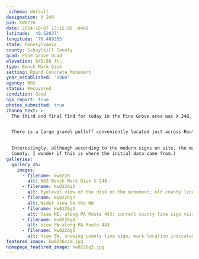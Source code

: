 ```yaml
---
_schema: default
designation: X 248
pid: KW0226
date: 2024-10-07 13:15:00 -0400
latitude: '40.52637'
longitude: '76.489355'
state: Pennsylvania
county: Schuylkill County
quad: Pine Grove Quad
elevation: 645.50 ft.
type: Bench Mark Disk
setting: Round Concrete Monument
year_established: '1960'
agency: NGS
status: Recovered
condition: Good
ngs_report: true
photos_submitted: true
zhanna_text: >-
  The third and final find for today in the Pine Grove area was X 248, a mark I'd been interested in since I noticed it last week and saw that it was on the county line between Schuylkill and Lebanon Counties. 


  There is a large gravel pulloff conveniently located just across Route 443 from the mark, so I parked there and crossed the road to make the recovery. The round concrete monument is easily visible from a distance (I had even seen it on Google Street View) and the disk set on top is in very good condition, as is the monument itself.  This is a pretty, peaceful area at the edge of a large field bordered by a mountain ridge, and despite occasional traffic flying by, I enjoyed my time here.
  

  Interestingly, although according to the modern signs on site, the mark is clearly in Lebanon County, the NGS datasheet lists it in Schuylkill County, so I've done so here as well. I may contact NGS to see whether the county can be changed. I think I may have done something similar in the past. (There is what appears to be an old, faded county line sign also on site that, if it's placed correctly, would indicate that the mark is in Schuylkill 
  County. I wonder if this is where the initial data came from.)
galleries:
  gallery_zh:
    images:
      - filename: kw0226
        alt: NGS Bench Mark Disk X 248
      - filename: kw0226g1
        alt: Eyelevel view of the disk on the monument; old county line sign to left
      - filename: kw0226g2
        alt: Wider view to the NW
      - filename: kw0226g3
        alt: View NE, along PA Route 443; current county line sign visible                    
      - filename: kw0226g4
        alt: View SW along PA Route 443            
      - filename: kw0226g5
        alt: View SW, showing county line sign, mark location indicated                           
featured_image: kw0226csm.jpg
homepage_featured_image: kw0226g3.jpg
---
```

